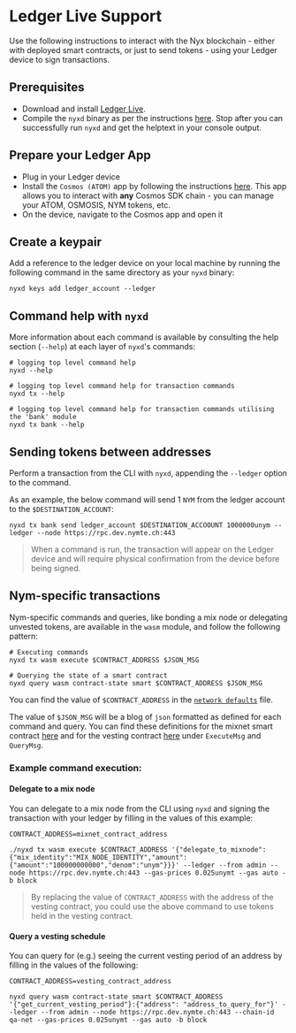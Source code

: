 # Ledger Live Support

Use the following instructions to interact with the Nyx blockchain - either with deployed smart contracts, or just to send tokens - using your Ledger device to sign transactions.

## Prerequisites
* Download and install [Ledger Live](https://www.ledger.com/ledger-live).
* Compile the `nyxd` binary as per the instructions [here](../../operators/nodes/validator-setup). Stop after you can successfully run `nyxd` and get the helptext in your console output.

## Prepare your Ledger App
* Plug in your Ledger device
* Install the `Cosmos (ATOM)` app by following the instructions [here](https://hub.cosmos.network/main/resources/ledger.html). This app allows you to interact with **any** Cosmos SDK chain - you can manage your ATOM, OSMOSIS, NYM tokens, etc.
* On the device, navigate to the Cosmos app and open it

## Create a keypair
Add a reference to the ledger device on your local machine by running the following command in the same directory as your `nyxd` binary:

```
nyxd keys add ledger_account --ledger
```

## Command help with `nyxd`
More information about each command is available by consulting the help section (`--help`) at each layer of `nyxd`'s commands:

```
# logging top level command help
nyxd --help

# logging top level command help for transaction commands
nyxd tx --help

# logging top level command help for transaction commands utilising the 'bank' module
nyxd tx bank --help
```

## Sending tokens between addresses
Perform a transaction from the CLI with `nyxd`, appending the `--ledger` option to the command.

As an example, the below command will send 1 `NYM` from the ledger account to the `$DESTINATION_ACCOUNT`:

```
nyxd tx bank send ledger_account $DESTINATION_ACCOOUNT 1000000unym --ledger --node https://rpc.dev.nymte.ch:443
```

> When a command is run, the transaction will appear on the Ledger device and will require physical confirmation from the device before being signed.

## Nym-specific transactions
Nym-specific commands and queries, like bonding a mix node or delegating unvested tokens, are available in the `wasm` module, and follow the following pattern:

```
# Executing commands
nyxd tx wasm execute $CONTRACT_ADDRESS $JSON_MSG

# Querying the state of a smart contract
nyxd query wasm contract-state smart $CONTRACT_ADDRESS $JSON_MSG
```

You can find the value of `$CONTRACT_ADDRESS` in the [`network defaults`](https://github.com/nymtech/nym/blob/master/common/network-defaults/src/mainnet.rs) file.

The value of `$JSON_MSG` will be a blog of `json` formatted as defined for each command and query. You can find these definitions for the mixnet smart contract [here](https://github.com/nymtech/nym/blob/master/common/cosmwasm-smart-contracts/mixnet-contract/src/msg.rs) and for the vesting contract [here](https://github.com/nymtech/nym/blob/master/common/cosmwasm-smart-contracts/vesting-contract/src/messages.rs) under `ExecuteMsg` and `QueryMsg`.

### Example command execution:
#### Delegate to a mix node
You can delegate to a mix node from the CLI using `nyxd` and signing the transaction with your ledger by filling in the values of this example:
```
CONTRACT_ADDRESS=mixnet_contract_address

./nyxd tx wasm execute $CONTRACT_ADDRESS '{"delegate_to_mixnode":{"mix_identity":"MIX_NODE_IDENTITY","amount":{"amount":"100000000000","denom":"unym"}}}' --ledger --from admin --node https://rpc.dev.nymte.ch:443 --gas-prices 0.025unymt --gas auto -b block
```

> By replacing the value of `CONTRACT_ADDRESS` with the address of the vesting contract, you could use the above command to use tokens held in the vesting contract.

#### Query a vesting schedule
You can query for (e.g.) seeing the current vesting period of an address by filling in the values of the following:
```
CONTRACT_ADDRESS=vesting_contract_address

nyxd query wasm contract-state smart $CONTRACT_ADDRESS '{"get_current_vesting_period"}:{"address": "address_to_query_for"}' --ledger --from admin --node https://rpc.dev.nymte.ch:443 --chain-id qa-net --gas-prices 0.025unymt --gas auto -b block
```
